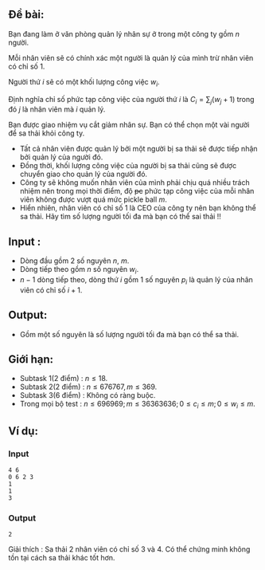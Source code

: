 ## Đề bài:
Bạn đang làm ở văn phòng quản lý nhân sự ở trong một công ty gồm $n$ người. 

Mỗi nhân viên sẽ có chính xác một người là quản lý của mình trừ nhân viên có chỉ số $1$. 

Người thứ $i$ sẽ có một khối lượng công việc $w_i$. 

Định nghĩa chỉ số phức tạp công việc của người thứ $i$ là $C_i = \sum_{j} (w_j + 1)$ trong đó $j$ là nhân viên mà $i$ quản lý.

Bạn được giao nhiệm vụ cắt giảm nhân sự. Bạn có thể chọn một vài người để sa thải khỏi công ty. 
- Tất cả nhân viên được quản lý bởi một người bị sa thải sẽ được tiếp nhận bởi quản lý của người đó. 
- Đồng thời, khối lượng công việc của người bị sa thải cũng sẽ được chuyển giao cho quản lý của người đó.
- Công ty sẽ không muốn nhân viên của mình phải chịu quá nhiều trách nhiệm nên trong mọi thời điểm, độ ~~pc~~ phức tạp công việc của mỗi nhân viên không được vượt quá mức pickle ball $m$.
- Hiển nhiên, nhân viên có chỉ số $1$ là CEO của công ty nên bạn không thể sa thải.
Hãy tìm số lượng người tối đa mà bạn có thể sai thải !!
## Input : 
- Dòng đầu gồm $2$ số nguyên $n$, $m$.
- Dòng tiếp theo gồm $n$ số nguyên $w_i$.
- $n-1$ dòng tiếp theo, dòng thứ $i$  gồm $1$ số nguyên $p_i$ là quản lý của nhân viên có chỉ số $i+1$.

## Output:
- Gồm một số nguyên là số lượng người tối đa mà bạn có thể sa thải.

## Giới hạn:
- Subtask 1(2 điểm) : $n \le 18$.
- Subtask 2(2 điểm) : $n \le 676767, m\le 369$.
- Subtask 3(6 điểm) : Không có ràng buộc.
- Trong mọi bộ test : $n \le 696969; m \le 36363636;0 \le c_i \le m;0\le w_i \le m$.

## Ví dụ:
### Input 
```
4 6 
0 6 2 3
1
1
3
```
### Output
```
2
```
Giải thích : Sa thải $2$ nhân viên có chỉ số $3$ và $4$. Có thể chứng minh không tồn tại cách sa thải khác tốt hơn.

